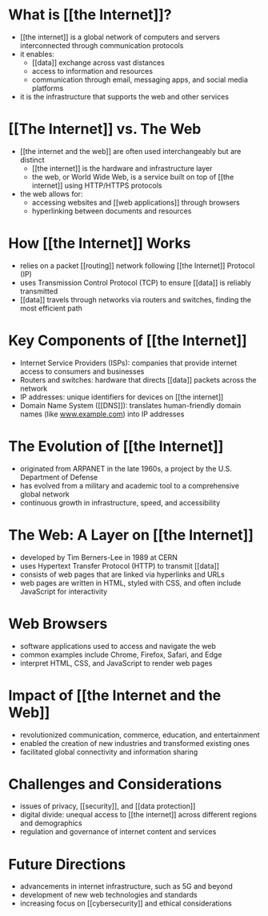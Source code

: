 # What is [[the Internet]]?
- [[the internet]] is a global network of computers and servers interconnected through communication protocols
- it enables:
	- [[data]] exchange across vast distances
	- access to information and resources
	- communication through email, messaging apps, and social media platforms
- it is the infrastructure that supports the web and other services

# [[The Internet]] vs. The Web
- [[the internet and the web]] are often used interchangeably but are distinct
	- [[the internet]] is the hardware and infrastructure layer
	- the web, or World Wide Web, is a service built on top of [[the internet]] using HTTP/HTTPS protocols
- the web allows for:
	- accessing websites and [[web applications]] through browsers
	- hyperlinking between documents and resources

# How [[the Internet]] Works
- relies on a packet [[routing]] network following [[the Internet]] Protocol (IP)
- uses Transmission Control Protocol (TCP) to ensure [[data]] is reliably transmitted
- [[data]] travels through networks via routers and switches, finding the most efficient path

# Key Components of [[the Internet]]
- Internet Service Providers (ISPs): companies that provide internet access to consumers and businesses
- Routers and switches: hardware that directs [[data]] packets across the network
- IP addresses: unique identifiers for devices on [[the internet]]
- Domain Name System ([[DNS]]): translates human-friendly domain names (like www.example.com) into IP addresses

# The Evolution of [[the Internet]]
- originated from ARPANET in the late 1960s, a project by the U.S. Department of Defense
- has evolved from a military and academic tool to a comprehensive global network
- continuous growth in infrastructure, speed, and accessibility

# The Web: A Layer on [[the Internet]]
- developed by Tim Berners-Lee in 1989 at CERN
- uses Hypertext Transfer Protocol (HTTP) to transmit [[data]]
- consists of web pages that are linked via hyperlinks and URLs
- web pages are written in HTML, styled with CSS, and often include JavaScript for interactivity

# Web Browsers
- software applications used to access and navigate the web
- common examples include Chrome, Firefox, Safari, and Edge
- interpret HTML, CSS, and JavaScript to render web pages

# Impact of [[the Internet and the Web]]
- revolutionized communication, commerce, education, and entertainment
- enabled the creation of new industries and transformed existing ones
- facilitated global connectivity and information sharing

# Challenges and Considerations
- issues of privacy, [[security]], and [[data protection]]
- digital divide: unequal access to [[the internet]] across different regions and demographics
- regulation and governance of internet content and services

# Future Directions
- advancements in internet infrastructure, such as 5G and beyond
- development of new web technologies and standards
- increasing focus on [[cybersecurity]] and ethical considerations